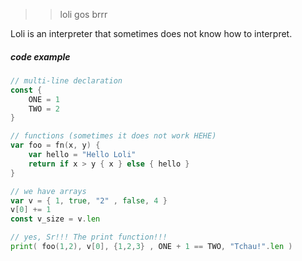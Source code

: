 >> loli gos brrr

Loli is an interpreter that sometimes does not know how to interpret.


##### code example
```go
// multi-line declaration
const {
    ONE = 1
    TWO = 2
}

// functions (sometimes it does not work HEHE)
var foo = fn(x, y) {
    var hello = "Hello Loli"
    return if x > y { x } else { hello }
}

// we have arrays
var v = { 1, true, "2" , false, 4 }
v[0] += 1
const v_size = v.len

// yes, Sr!!! The print function!!!
print( foo(1,2), v[0], {1,2,3} , ONE + 1 == TWO, "Tchau!".len )
```
